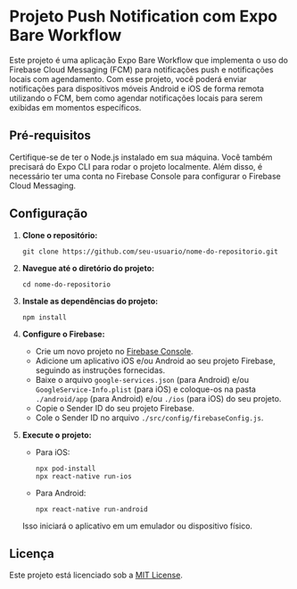 # Projeto Push Notification com Expo Bare Workflow

Este projeto é uma aplicação Expo Bare Workflow que implementa o uso do Firebase Cloud Messaging (FCM) para notificações push e notificações locais com agendamento. Com esse projeto, você poderá enviar notificações para dispositivos móveis Android e iOS de forma remota utilizando o FCM, bem como agendar notificações locais para serem exibidas em momentos específicos.

## Pré-requisitos

Certifique-se de ter o Node.js instalado em sua máquina. Você também precisará do Expo CLI para rodar o projeto localmente. Além disso, é necessário ter uma conta no Firebase Console para configurar o Firebase Cloud Messaging.

## Configuração

1. **Clone o repositório:**
    ```
    git clone https://github.com/seu-usuario/nome-do-repositorio.git
    ```

2. **Navegue até o diretório do projeto:**
    ```
    cd nome-do-repositorio
    ```

3. **Instale as dependências do projeto:**
    ```
    npm install
    ```

4. **Configure o Firebase:**
   - Crie um novo projeto no [Firebase Console](https://console.firebase.google.com/).
   - Adicione um aplicativo iOS e/ou Android ao seu projeto Firebase, seguindo as instruções fornecidas.
   - Baixe o arquivo `google-services.json` (para Android) e/ou `GoogleService-Info.plist` (para iOS) e coloque-os na pasta `./android/app` (para Android) e/ou `./ios` (para iOS) do seu projeto.
   - Copie o Sender ID do seu projeto Firebase.
   - Cole o Sender ID no arquivo `./src/config/firebaseConfig.js`.

5. **Execute o projeto:**

   - Para iOS:
        ```
        npx pod-install
        npx react-native run-ios
        ```

   - Para Android:
        ```
        npx react-native run-android
        ```

   Isso iniciará o aplicativo em um emulador ou dispositivo físico.

## Licença

Este projeto está licenciado sob a [MIT License](https://opensource.org/licenses/MIT).
